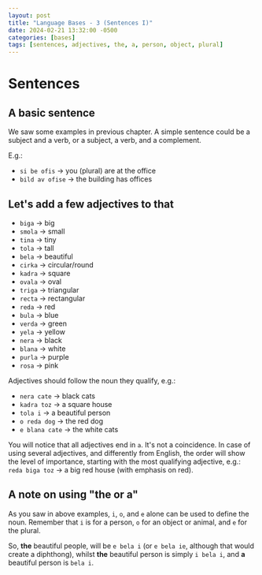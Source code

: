 ```yaml
---
layout: post
title: "Language Bases - 3 (Sentences I)"
date: 2024-02-21 13:32:00 -0500
categories: [bases]
tags: [sentences, adjectives, the, a, person, object, plural]
---
```


# Sentences

## A basic sentence

We saw some examples in previous chapter. A simple sentence
could be a subject and a verb, or a subject, a verb, and a complement.

E.g.:

* `si be ofis` -> you (plural) are at the office
* `bild av ofise` -> the building has offices

## Let's add a few adjectives to that

* `biga` -> big
* `smola` -> small
* `tina` -> tiny
* `tola` -> tall
* `bela` -> beautiful
* `cirka` -> circular/round
* `kadra` -> square
* `ovala` -> oval
* `triga` -> triangular
* `recta` -> rectangular
* `reda` -> red
* `bula` -> blue
* `verda` -> green
* `yela` -> yellow
* `nera` -> black
* `blana` -> white
* `purla` -> purple
* `rosa` -> pink

Adjectives should follow the noun they qualify, e.g.:

* `nera cate` -> black cats
* `kadra toz` -> a square house
* `tola i` -> a beautiful person
* `o reda dog` -> the red dog
* `e blana cate` -> the white cats

You will notice that all adjectives end in `a`. It's not a
coincidence. In case of using several adjectives, and
differently from English, the order
will show the level of importance, starting with the most
qualifying adjective, e.g.: `reda biga toz` -> a big red
house (with emphasis on red).

## A note on using "the or a"

As you saw in above examples, `i`, `o`, and `e` alone can be used
to define the noun. Remember that `i` is for a person, `o` for an
object or animal, and `e` for the plural.

So, **the** beautiful people, will be `e bela i` (or `e bela ie`,
although that would create a diphthong), whilst **the** beautiful
person is simply `i bela i`, and **a** beautiful person is `bela i`.

